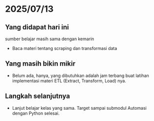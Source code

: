 # 2025/07/13

## Yang didapat hari ini
sumber belajar masih sama dengan kemarin
- Baca materi tentang scraping dan transformasi data

## Yang masih bikin mikir
- Belum ada, hanya, yang dibutuhkan adalah jam terbang buat latihan implementasi materi ETL (Extract, Transform, Load) nya.

## Langkah selanjutnya
- Lanjut belajar kelas yang sama. Target sampai submodul Automasi dengan Python selesai.
